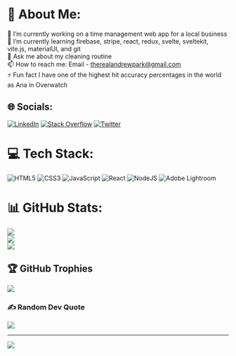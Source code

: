 # 💫 About Me:
🔭 I’m currently working on a time management web app for a local business<br>🌱 I’m currently learning firebase, stripe, react, redux, svelte, sveltekit, vite.js, materialUI, and git<br>💬 Ask me about my cleaning routine<br>📫 How to reach me: Email - therealandrewpark@gmail.com<br>⚡ Fun fact I have one of the highest hit accuracy percentages in the world as Ana in Overwatch


## 🌐 Socials:
[![LinkedIn](https://img.shields.io/badge/LinkedIn-%230077B5.svg?logo=linkedin&logoColor=white)](https://linkedin.com/in/andrewypark) [![Stack Overflow](https://img.shields.io/badge/-Stackoverflow-FE7A16?logo=stack-overflow&logoColor=white)](https://stackoverflow.com/users/andrewypark) [![Twitter](https://img.shields.io/badge/Twitter-%231DA1F2.svg?logo=Twitter&logoColor=white)](https://twitter.com/andrewypark) 

# 💻 Tech Stack:
![HTML5](https://img.shields.io/badge/html5-%23E34F26.svg?style=for-the-badge&logo=html5&logoColor=white) ![CSS3](https://img.shields.io/badge/css3-%231572B6.svg?style=for-the-badge&logo=css3&logoColor=white) ![JavaScript](https://img.shields.io/badge/javascript-%23323330.svg?style=for-the-badge&logo=javascript&logoColor=%23F7DF1E) ![React](https://img.shields.io/badge/react-%2320232a.svg?style=for-the-badge&logo=react&logoColor=%2361DAFB) ![NodeJS](https://img.shields.io/badge/node.js-6DA55F?style=for-the-badge&logo=node.js&logoColor=white) ![Adobe Lightroom](https://img.shields.io/badge/Adobe%20Lightroom-31A8FF.svg?style=for-the-badge&logo=Adobe%20Lightroom&logoColor=white)
# 📊 GitHub Stats:
![](https://github-readme-stats.vercel.app/api?username=andrewypark&theme=dark&hide_border=false&include_all_commits=true&count_private=true)<br/>
![](https://github-readme-streak-stats.herokuapp.com/?user=andrewypark&theme=dark&hide_border=false)<br/>
![](https://github-readme-stats.vercel.app/api/top-langs/?username=andrewypark&theme=dark&hide_border=false&include_all_commits=true&count_private=true&layout=compact)

## 🏆 GitHub Trophies
![](https://github-profile-trophy.vercel.app/?username=andrewypark&theme=radical&no-frame=false&no-bg=true&margin-w=4)

### ✍️ Random Dev Quote
![](https://quotes-github-readme.vercel.app/api?type=horizontal&theme=radical)

---
[![](https://visitcount.itsvg.in/api?id=andrewypark&icon=0&color=0)](https://visitcount.itsvg.in)
